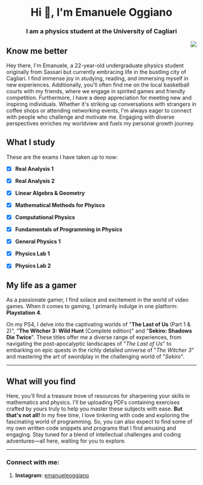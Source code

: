 <h1 align="center">Hi 👊, I'm Emanuele Oggiano</h1>
<h3 align="center">I am a physics student at the University of Cagliari</h3>
<img align="right" src="https://cdn-icons-png.flaticon.com/512/2933/2933828.png"> 

## Know me better

Hey there, I'm Emanuele, a 22-year-old undergraduate physics student originally from Sassari but currently embracing life in the bustling city of Cagliari. I find immense joy in studying, reading, and immersing myself in new experiences. Additionally, you'll often find me on the local basketball courts with my friends, where we engage in spirited games and friendly competition.
Furthermore, I have a deep appreciation for meeting new and inspiring individuals. Whether it's striking up conversations with strangers in coffee shops or attending networking events, I'm always eager to connect with people who challenge and motivate me. Engaging with diverse perspectives enriches my worldview and fuels my personal growth journey.

## What I study

These are the exams I have taken up to now:

- [x] __Real Analysis 1__
- [x] __Real Analysis 2__
- [x] __Linear Algebra & Geometry__
- [x] __Mathematical Methods for Phyiscs__
- [x] __Computational Physics__
- [x] __Fundamentals of Programming in Physics__ 
- [x] __General Physics 1__
- [x] __Physics Lab 1__
- [x] __Physics Lab 2__ 


## My life as a gamer

As a passionate gamer, I find solace and excitement in the world of video games. When it comes to gaming, I primarily indulge in one platform: __Playstation 4__.

On my PS4, I delve into the captivating worlds of "__The Last of Us__ (Part 1 & 2)", "__The Witcher 3: Wild Hunt__ (Complete edition)" and "__Sekiro: Shadows Die Twice__". These titles offer me a diverse range of experiences, from navigating the post-apocalyptic landscapes of "_The Last of Us_" to embarking on epic quests in the richly detailed universe of "_The Witcher 3_" and mastering the art of swordplay in the challenging world of "_Sekiro_".

----

## What will you find
Here, you'll find a treasure trove of resources for sharpening your skills in mathematics and physics. I'll be uploading PDFs containing exercises crafted by yours truly to help you master these subjects with ease.
__But that's not all!__ In my free time, I love tinkering with code and exploring the fascinating world of programming. So, you can also expect to find some of my own written code snippets and programs that I find amusing and engaging. Stay tuned for a blend of intellectual challenges and coding adventures—all here, waiting for you to explore.

----

<h3 align="left">Connect with me:</h3>

1. __Instagram__: <a href="https://www.instagram.com/emanueleoggiano/" target="_blank">emanueleoggiano</a>
